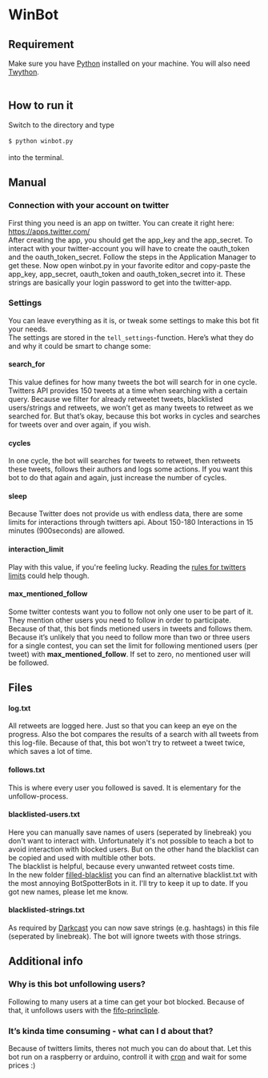 # WinBot
## Requirement
Make sure you have
<a href="https://www.python.org/downloads/">Python</a>
installed on your machine. You will also need <a href="https://twython.readthedocs.io/en/latest/usage/install.html">Twython</a>. <br><br>

## How to run it
Switch to the directory and type<br><br>
`$ python winbot.py`<br><br>
into the terminal.

## Manual
### Connection with your account on twitter
First thing you need is an app on twitter. You can create it right here: https://apps.twitter.com/<br>
After creating the app, you should get the app_key and the app_secret. To interact with your twitter-account you will have to create the oauth_token and the oauth_token_secret. Follow the steps in the Application Manager to get these.
Now open winbot.py in your favorite editor and copy-paste the app_key, app_secret, oauth_token and oauth_token_secret into it. These strings are basically your login password to get into the twitter-app.

### Settings
You can leave everything as it is, or tweak some settings to make this bot fit your needs.<br>
The settings are stored in the `tell_settings`-function. Here’s what they do and why it could be smart to change some:<br>

#### search_for
This value defines for how many tweets the bot will search for in one cycle. Twitters API provides 150 tweets at a time when searching with a certain query. Because we filter for already retweetet tweets, blacklisted users/strings and retweets, we won’t get as many tweets to retweet as we searched for. But that’s okay, because this bot works in cycles and searches for tweets over and over again, if you wish.

#### cycles
In one cycle, the bot will searches for tweets to retweet, then retweets these tweets, follows their authors and logs some actions. If you want this bot to do that again and again, just increase the number of cycles.

#### sleep
Because Twitter does not provide us with endless data, there are some limits for interactions through twitters api. About 150-180 Interactions in 15 minutes (900seconds) are allowed.

#### interaction_limit
Play with this value, if you're feeling lucky. Reading the <a href="https://support.twitter.com/articles/355430">rules for twitters limits</a> could help though.

#### max_mentioned_follow
Some twitter contests want you to follow not only one user to be part of it. They mention other users you need to follow in order to participate. Because of that, this bot finds metioned users in tweets and follows them. Because it’s unlikely that you need to follow more than two or three users for a single contest, you can set the limit for following mentioned users (per tweet) with <b>max_mentioned_follow</b>. If set to zero, no mentioned user will be followed.  

## Files
#### log.txt
All retweets are logged here. Just so that you can keep an eye on the progress. Also the bot compares the results of a search with all tweets from this log-file. Because of that, this bot won't try to retweet a tweet twice, which saves a lot of time.

#### follows.txt
This is where every user you followed is saved. It is elementary for the unfollow-process.

#### blacklisted-users.txt
Here you can manually save names of users (seperated by linebreak) you don't want to interact with. Unfortunately it's not possible to teach a bot to avoid interaction with blocked users. But on the other hand the blacklist can be copied and used with multible other bots.<br>
The blacklist is helpful, because every unwanted retweet costs time.<br> In the new folder
<a href="https://github.com/jflessau/winbot-twitter-bot/tree/master/filled-blacklist">filled-blacklist</a>
you can find an alternative blacklist.txt with the most annoying BotSpotterBots in it. I'll try to keep it up to date. If you got new names, please let me know.

#### blacklisted-strings.txt
As required by <a href="https://github.com/Darkcast?tab=repositories">Darkcast</a> you can now save strings (e.g. hashtags) in this file (seperated by linebreak). The bot will ignore tweets with those strings.


## Additional info

### Why is this bot unfollowing users?
Following to many users at a time can get your bot blocked. Because of that, it unfollows users with the <a href="https://en.wikipedia.org/wiki/FIFO">fifo-princliple</a>.

### It’s kinda time consuming - what can I d about that?
Because of twitters limits, theres not much you can do about that. Let this bot run on a raspberry or arduino, controll it with <a href="https://en.wikipedia.org/wiki/Cron">cron</a> and wait for some prices :)
